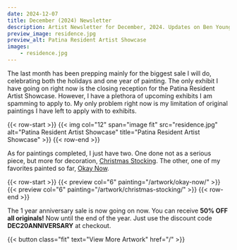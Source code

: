 ```yaml
---
date: 2024-12-07
title: December (2024) Newsletter
description: Artist Newsletter for December, 2024. Updates on Ben Young's artwork and activities'
preview_image: residence.jpg
preview_alt: Patina Resident Artist Showcase
images:
    - residence.jpg
---
```


The last month has been prepping mainly for the biggest sale I will do, celebrating both the holidays and one year of painting. The only exhibit I have going on right now is the closing reception for the Patina Resident Artist Showcase. However, I have a plethora of upcoming exhibits I am spamming to apply to. My only problem right now is my limitation of original paintings I have left to apply with to exhibits.

<!--more-->

{{< row-start >}}
    {{< img col="12" span="image fit" src="residence.jpg" alt="Patina Resident Artist Showcase" title="Patina Resident Artist Showcase" >}}
{{< row-end >}}

As for paintings completed, I just have two. One done not as a serious piece, but more for decoration, [Christmas Stocking](/artwork/christmans-stocking). The other, one of my favorites painted so far, [Okay Now](/artwork/okay-now).

{{< row-start >}}
    {{< preview col="6" painting="/artwork/okay-now/" >}}
    {{< preview col="6" painting="/artwork/christmas-stocking/" >}}
{{< row-end >}}

The 1 year anniversary sale is now going on now. You can receive **50% OFF all originals!** Now until the end of the year. Just use the discount code **DEC20ANNIVERSARY** at checkout.

{{< button class="fit" text="View More Artwork" href="/" >}}